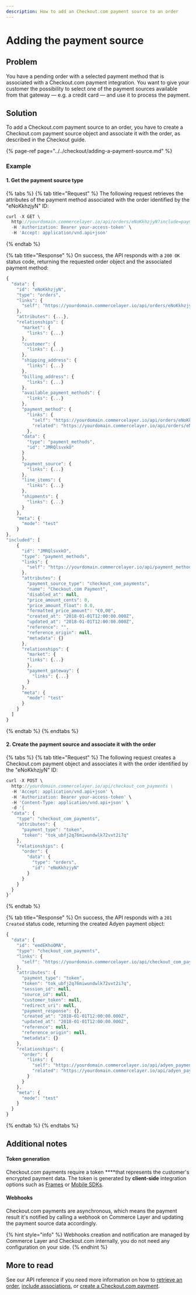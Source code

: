```yaml
---
description: How to add an Checkout.com payment source to an order
---
```


# Adding the payment source

## Problem

You have a pending order with a selected payment method that is associated with a Checkout.com payment integration. You want to give your customer the possibility to select one of the payment sources available from that gateway — e.g. a credit card — and use it to process the payment.

## Solution

To add a Checkout.com payment source to an order, you have to create a Checkout.com payment source object and associate it with the order, as described in the Checkout guide.

{% page-ref page="../../checkout/adding-a-payment-source.md" %}

### Example

#### 1. Get the payment source type

{% tabs %}
{% tab title="Request" %}
The following request retrieves the attributes of the payment method associated with the order identified by the "eNoKkhzjyN" ID:

```javascript
curl -X GET \
  http://yourdomain.commercelayer.io/api/orders/eNoKkhzjyN?include=payment_method \
  -H 'Authorization: Bearer your-access-token' \
  -H 'Accept: application/vnd.api+json'
```
{% endtab %}

{% tab title="Response" %}
On success, the API responds with a `200 OK` status code, returning the requested order object and the associated payment method:

```javascript
{
  "data": {
    "id": "eNoKkhzjyN",
    "type": "orders",
    "links": {
      "self": "https://yourdomain.commercelayer.io/api/orders/eNoKkhzjyN"
    },
    "attributes": {...},
    "relationships": {
      "market": {
        "links": {...}
      },
      "customer": {
        "links": {...}
      },
      "shipping_address": {
        "links": {...}
      },
      "billing_address": {
        "links": {...}
      },
      "available_payment_methods": {
        "links": {...}
      },
      "payment_method": {
        "links": {
          "self": "https://yourdomain.commercelayer.io/api/orders/eNoKkhzjyN/relationships/payment_method",
          "related": "https://yourdomain.commercelayer.io/api/orders/eNoKkhzjyN/payment_method"
        },
      "data": {
        "type": "payment_methods",
        "id": "JMRQlsvxkO"
      }
      },
      "payment_source": {
        "links": {...}
      },
      "line_items": {
        "links": {...}
      },
      "shipments": {
        "links": {...} 
      }
    },
    "meta": {
      "mode": "test"
    }
},
"included": [
    {
      "id": "JMRQlsvxkO",
      "type": "payment_methods",
      "links": {
        "self": "https://yourdomain.commercelayer.io/api/payment_methods/JMRQlsvxkO"
      },
      "attributes": {
        "payment_source_type": "checkout_com_payments",
        "name": "Checkout.com Payment",
        "disabled_at": null,
        "price_amount_cents": 0,
        "price_amount_float": 0.0,
        "formatted_price_amount": "€0,00",
        "created_at": "2018-01-01T12:00:00.000Z",
        "updated_at": "2018-01-01T12:00:00.000Z",
        "reference": "",
        "reference_origin": null,
        "metadata": {}
      },
      "relationships": {
        "market": {
        "links": {...}
        },
        "payment_gateway": {
          "links": {...}
        }
      },
      "meta": {
        "mode": "test"
      }
    }
  ]
}
```
{% endtab %}
{% endtabs %}

#### 2. Create the payment source and associate it with the order

{% tabs %}
{% tab title="Request" %}
The following request creates a Checkout.com payment object and associates it with the order identified by the "eNoKkhzjyN" ID:

```javascript
curl -X POST \
  http://yourdomain.commercelayer.io/api/checkout_com_payments \
  -H 'Accept: application/vnd.api+json' \
  -H 'Authorization: Bearer your-access-token' \
  -H 'Content-Type: application/vnd.api+json' \
  -d '{
  "data": {
    "type": "checkout_com_payments",
    "attributes": {
      "payment_type": "token",
      "token": "tok_ubfj2q76miwundwlk72vxt2i7q"
    },
    "relationships": {
      "order": {
        "data": {
          "type": "orders",
          "id": "eNoKkhzjyN"
        }
      }
    }
  }
}'
```
{% endtab %}

{% tab title="Response" %}
On success, the API responds with a `201 Created` status code, returning the created Adyen payment object:

```javascript
{
  "data": {
    "id": "emdEKhoOMA",
    "type": "checkout_com_payments",
    "links": {
      "self": "https://yourdomain.commercelayer.io/api/checkout_com_payments/emdEKhoOMA"
    },
    "attributes": {
      "payment_type": "token",
      "token": "tok_ubfj2q76miwundwlk72vxt2i7q",
      "session_id": null,
      "source_id": null,
      "customer_token": null,
      "redirect_uri": null,
      "payment_response": {},
      "created_at": "2018-01-01T12:00:00.000Z",
      "updated_at": "2018-01-01T12:00:00.000Z",
      "reference": null,
      "reference_origin": null,
      "metadata": {}
    },
    "relationships": {
      "order": {
        "links": {
          "self": "https://yourdomain.commercelayer.io/api/adyen_payments/emdEKhoOMA/relationships/order",
          "related": "https://yourdomain.commercelayer.io/api/adyen_payments/emdEKhoOMA/order"
        }
      }
    },
    "meta": {
      "mode": "test"
    }
  }
}
```
{% endtab %}
{% endtabs %}

## Additional notes

#### Token generation

Checkout.com payments require a token ****that represents the customer's encrypted payment data. The token is generated by **client-side** integration options such as [Frames](https://docs.checkout.com/docs/frames) or [Mobile SDKs](https://docs.checkout.com/docs/sdks#section-mobile-sdk-libraries).

#### Webhooks

Checkout.com payments are asynchronous, which means the payment result it's notified by calling a webhook on Commerce Layer and updating the payment source data accordingly. 

{% hint style="info" %}
Webhooks creation and notification are managed by Commerce Layer and Checkout.com internally, you do not need any configuration on your side.
{% endhint %}

## More to read

See our API reference if you need more information on how to [retrieve an order](https://docs.commercelayer.io/api/resources/orders/retrieve_order), [include associations](https://docs.commercelayer.io/api/including-associations), or [create a Checkout.com payment](https://docs.commercelayer.io/api/resources/checkout_com_payments/create_checkou_com_payment).

